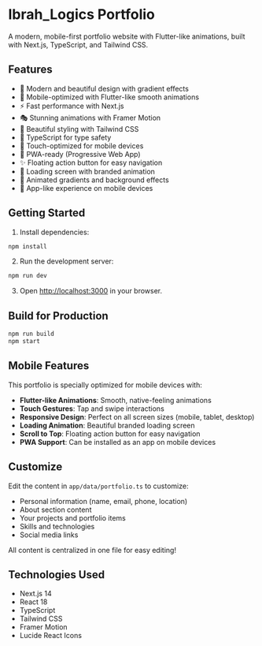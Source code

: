# Ibrah_Logics Portfolio

A modern, mobile-first portfolio website with Flutter-like animations, built with Next.js, TypeScript, and Tailwind CSS.

## Features

- 🎨 Modern and beautiful design with gradient effects
- 📱 Mobile-optimized with Flutter-like smooth animations
- ⚡ Fast performance with Next.js
- 🎭 Stunning animations with Framer Motion
- 💅 Beautiful styling with Tailwind CSS
- 🔧 TypeScript for type safety
- 🎯 Touch-optimized for mobile devices
- 🚀 PWA-ready (Progressive Web App)
- ✨ Floating action button for easy navigation
- 🎪 Loading screen with branded animation
- 🎨 Animated gradients and background effects
- 📲 App-like experience on mobile devices

## Getting Started

1. Install dependencies:
```bash
npm install
```

2. Run the development server:
```bash
npm run dev
```

3. Open [http://localhost:3000](http://localhost:3000) in your browser.

## Build for Production

```bash
npm run build
npm start
```

## Mobile Features

This portfolio is specially optimized for mobile devices with:

- **Flutter-like Animations**: Smooth, native-feeling animations
- **Touch Gestures**: Tap and swipe interactions
- **Responsive Design**: Perfect on all screen sizes (mobile, tablet, desktop)
- **Loading Animation**: Beautiful branded loading screen
- **Scroll to Top**: Floating action button for easy navigation
- **PWA Support**: Can be installed as an app on mobile devices

## Customize

Edit the content in `app/data/portfolio.ts` to customize:
- Personal information (name, email, phone, location)
- About section content
- Your projects and portfolio items
- Skills and technologies
- Social media links

All content is centralized in one file for easy editing!

## Technologies Used

- Next.js 14
- React 18
- TypeScript
- Tailwind CSS
- Framer Motion
- Lucide React Icons

